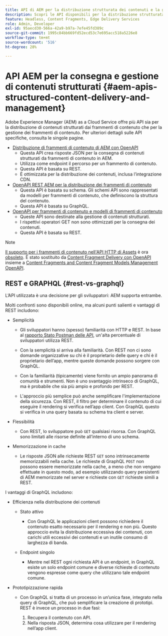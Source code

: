 ```yaml
---
title: API di AEM per la distribuzione strutturata dei contenuti e la gestione dei frammenti di contenuto
description: Scopri le API disponibili per la distribuzione strutturata dei contenuti e la gestione dei frammenti di contenuto
feature: Headless, Content Fragments, Edge Delivery Services
role: Admin, Developer
exl-id: 95aecd30-566a-42a9-b97a-7efe45fd389c
source-git-commit: 1995c84bb669fd52ecd53c7e695acc518a5226e8
workflow-type: tm+mt
source-wordcount: '516'
ht-degree: 28%

---
```



# API AEM per la consegna e gestione di contenuti strutturati {#aem-apis-structured-content-delivery-and-management}

Adobe Experience Manager (AEM) as a Cloud Service offre più API sia per la distribuzione di contenuti strutturati dai frammenti di contenuto che per la gestione dei frammenti di contenuto. Per ulteriori dettagli sulle API specifiche, consulta le singole pagine.

* [Distribuzione di frammenti di contenuto di AEM con OpenAPI](/help/headless/aem-content-fragment-delivery-with-openapi.md)
   * Questa API crea risposte JSON per la consegna di contenuti strutturati da frammenti di contenuto in AEM.
   * Utilizza come endpoint il percorso per un frammento di contenuto.
   * Questa API è basata su REST.
   * È ottimizzata per la distribuzione dei contenuti, inclusa l’integrazione CDN.
* [OpenAPI REST AEM per la distribuzione dei frammenti di contenuto](/help/headless/graphql-api/content-fragments.md)
   * Questa API è basata su schema. Gli schemi API sono rappresentati da modelli per frammenti di contenuto, che definiscono la struttura del contenuto.
   * Questa API è basata su GraphQL.
* [OpenAPI per frammenti di contenuto e modelli di frammenti di contenuto](/help/headless/content-fragment-openapis.md)
   * Queste API sono destinate alla gestione di contenuti strutturati.
   * I rispettivi operatori GET non sono ottimizzati per la consegna dei contenuti.
   * Questa API è basata su REST.

>[!NOTE]
>
>[Il supporto per i frammenti di contenuto nell&#39;API HTTP di Assets](/help/assets/content-fragments/assets-api-content-fragments.md) è ora [obsoleto](/help/release-notes/deprecated-removed-features.md). È stato sostituito da [Content Fragment Delivery con OpenAPI](/help/headless/aem-content-fragment-delivery-with-openapi.md) insieme a [Content Fragments and Content Fragment Models Management OpenAPI](/help/headless/content-fragment-openapis.md).

## REST e GRAPHQL {#rest-vs-graphql}

L’API utilizzata è una decisione per gli sviluppatori: AEM supporta entrambe.

Molti confronti sono disponibili online, ma alcuni punti salienti e vantaggi di REST includono:

* Semplicità

   * Gli sviluppatori hanno (spesso) familiarità con HTTP e REST. In base al [rapporto Stato Postman delle API](https://www.postman.com/state-of-api/), un&#39;alta percentuale di sviluppatori utilizza REST.

   * Con la semplicità si arriva alla familiarità. Con REST non ci sono domande organizzative su chi è il proprietario delle query e chi è il proprietario dell’app, mentre queste domande possono sorgere con GraphQL.

   * Con la familiarità (tipicamente) viene fornito un ampio panorama di comunità e strumenti. Non è uno svantaggio intrinseco di GraphQL, ma è probabile che sia più ampio e profondo per REST.

   * L&#39;approccio più semplice può anche semplificare l&#39;implementazione della sicurezza. Con REST, il filtro per determinare il contenuto di cui eseguire il rendering si verifica nell’app client. Con GraphQL questo si verifica in una query basata su schema tra client e server.

* Flessibilità

   * Con REST, lo sviluppatore può `GET` qualsiasi risorsa. Con GraphQL sono limitati alle risorse definite all’interno di uno schema.

* Memorizzazione in cache

   * Le risposte JSON alle richieste REST `GET` sono intrinsecamente memorizzabili nella cache. Le richieste di GraphQL `POST` non possono essere memorizzate nella cache, a meno che non vengano effettuate in questo modo, ad esempio utilizzando query persistenti di AEM memorizzate nel server e richieste con `GET` richieste simili a REST.

I vantaggi di GraphQL includono:

* Efficienza nella distribuzione dei contenuti

   * Stato attivo

      * Con GraphQL le applicazioni client possono richiedere il contenuto esatto necessario per il rendering e non più. Questo approccio evita la distribuzione eccessiva dei contenuti, con carichi utili eccessivi dei contenuti e un inutile consumo di larghezza di banda.

   * Endpoint singolo

      * Mentre nel REST ogni richiesta API è un endpoint, in GraphQL esiste un solo endpoint comune e diverse richieste di contenuto vengono espresse come query che utilizzano tale endpoint comune.

* Prototipizzazione rapida

   * Con GraphQL si tratta di un processo in un’unica fase, integrato nella query di GraphQL, che può semplificare la creazione di prototipi. REST è invece un processo in due fasi:

      1. Recupera il contenuto con API.
      2. Nella risposta JSON, determina cosa utilizzare per il rendering nell’app client.
